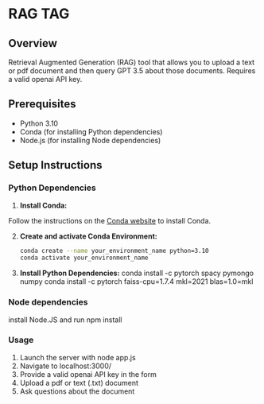 # RAG TAG

## Overview

Retrieval Augmented Generation (RAG) tool that allows you to upload a text or pdf document and then query GPT 3.5 about those documents. Requires a valid openai API key.

## Prerequisites

- Python 3.10
- Conda (for installing Python dependencies)
- Node.js (for installing Node dependencies)

## Setup Instructions

### Python Dependencies

1. **Install Conda:**

Follow the instructions on the [Conda website](https://docs.conda.io/projects/conda/en/latest/user-guide/install/index.html) to install Conda.

2. **Create and activate Conda Environment:**

    ```bash
    conda create --name your_environment_name python=3.10
    conda activate your_environment_name

3. **Install Python Dependencies:**
    conda install -c pytorch spacy pymongo numpy
    conda install -c pytorch faiss-cpu=1.7.4 mkl=2021 blas=1.0=mkl

### Node dependencies

install Node.JS and run npm install

### Usage

1. Launch the server with node app.js
2. Navigate to localhost:3000/ 
3. Provide a valid openai API key in the form
4. Upload a pdf or text (.txt) document
5. Ask questions about the document
